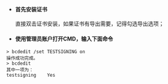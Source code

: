 


- #### 首先安装证书
  直接双击证书安装，如果证书有导出需要，记得勾选导出选项；
- #### 使用管理员账户打开CMD，输入下面命令

	

```
> bcdedit /set TESTSIGNING on
操作成功完成。
> bcdedit
其中一项为：
testsigning    Yes
```
	
	